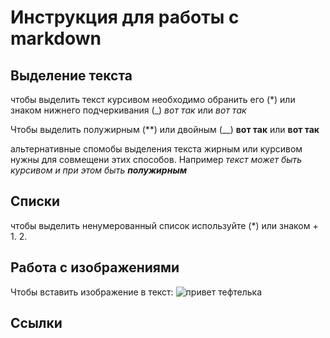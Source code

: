 # Инструкция для работы с markdown

## Выделение текста
чтобы выделить текст курсивом необходимо обранить его (*) или знаком нижнего подчеркивания (_) *вот так* или _вот так_

Чтобы выделить полужирным (**) или двойным (__) **вот так** или __вот так__

альтернативные спомобы выделения текста жирным или курсивом нужны для совмещени этих способов. Например _текст может быть курсивом и при этом быть **полужирным**_
## Списки
чтобы выделить ненумерованный список используйте (*) или знаком +
1. 
2. 
## Работа с изображениями

Чтобы вставить изображение в текст:
![привет тефтелька](image1.png)

## Ссылки

##
##
##
